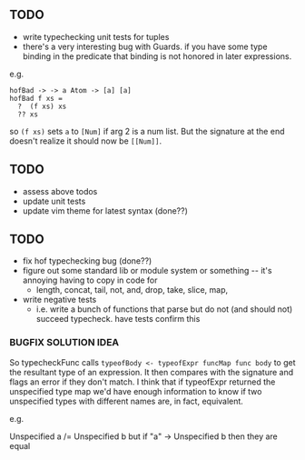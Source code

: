 ## TODO

- write typechecking unit tests for tuples
- there's a very interesting bug with Guards. if you have some type binding in the predicate that binding is not honored in later expressions.

e.g.
```
hofBad -> -> a Atom -> [a] [a]
hofBad f xs =
  ?  (f xs) xs
  ?? xs
```

so `(f xs)` sets `a` to `[Num]` if arg 2 is a num list. But the signature at the end doesn't realize it should now be `[[Num]]`.


## TODO
- assess above todos
- update unit tests
- update vim theme for latest syntax (done??)

## TODO
- fix hof typechecking bug  (done??)
- figure out some standard lib or module system or something -- it's annoying having to copy in code for
    - length, concat, tail, not, and, drop, take, slice, map,
- write negative tests
    - i.e. write a bunch of functions that parse but do not (and should not) succeed typecheck. have tests confirm this


### BUGFIX SOLUTION IDEA
So typecheckFunc calls `typeofBody <- typeofExpr funcMap func body` to get the resultant type of an expression. It then compares with the signature and flags an error if they don't match. I think that if typeofExpr returned the unspecified type map we'd have enough information to know if two unspecified types with different names are, in fact, equivalent.

e.g.

Unspecified a /= Unspecified b
but if "a" -> Unspecified b then they are equal
